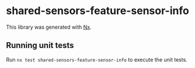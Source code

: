 # shared-sensors-feature-sensor-info

This library was generated with [Nx](https://nx.dev).

## Running unit tests

Run `nx test shared-sensors-feature-sensor-info` to execute the unit tests.
